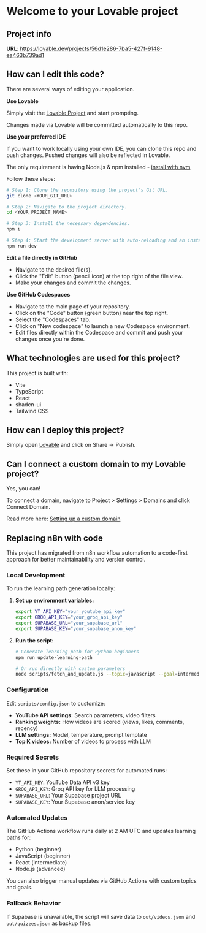 # Welcome to your Lovable project

## Project info

**URL**: https://lovable.dev/projects/56d1e286-7ba5-427f-9148-ea463b739ad1

## How can I edit this code?

There are several ways of editing your application.

**Use Lovable**

Simply visit the [Lovable Project](https://lovable.dev/projects/56d1e286-7ba5-427f-9148-ea463b739ad1) and start prompting.

Changes made via Lovable will be committed automatically to this repo.

**Use your preferred IDE**

If you want to work locally using your own IDE, you can clone this repo and push changes. Pushed changes will also be reflected in Lovable.

The only requirement is having Node.js & npm installed - [install with nvm](https://github.com/nvm-sh/nvm#installing-and-updating)

Follow these steps:

```sh
# Step 1: Clone the repository using the project's Git URL.
git clone <YOUR_GIT_URL>

# Step 2: Navigate to the project directory.
cd <YOUR_PROJECT_NAME>

# Step 3: Install the necessary dependencies.
npm i

# Step 4: Start the development server with auto-reloading and an instant preview.
npm run dev
```

**Edit a file directly in GitHub**

- Navigate to the desired file(s).
- Click the "Edit" button (pencil icon) at the top right of the file view.
- Make your changes and commit the changes.

**Use GitHub Codespaces**

- Navigate to the main page of your repository.
- Click on the "Code" button (green button) near the top right.
- Select the "Codespaces" tab.
- Click on "New codespace" to launch a new Codespace environment.
- Edit files directly within the Codespace and commit and push your changes once you're done.

## What technologies are used for this project?

This project is built with:

- Vite
- TypeScript
- React
- shadcn-ui
- Tailwind CSS

## How can I deploy this project?

Simply open [Lovable](https://lovable.dev/projects/56d1e286-7ba5-427f-9148-ea463b739ad1) and click on Share -> Publish.

## Can I connect a custom domain to my Lovable project?

Yes, you can!

To connect a domain, navigate to Project > Settings > Domains and click Connect Domain.

Read more here: [Setting up a custom domain](https://docs.lovable.dev/features/custom-domain#custom-domain)

## Replacing n8n with code

This project has migrated from n8n workflow automation to a code-first approach for better maintainability and version control.

### Local Development

To run the learning path generation locally:

1. **Set up environment variables:**
   ```bash
   export YT_API_KEY="your_youtube_api_key"
   export GROQ_API_KEY="your_groq_api_key" 
   export SUPABASE_URL="your_supabase_url"
   export SUPABASE_KEY="your_supabase_anon_key"
   ```

2. **Run the script:**
   ```bash
   # Generate learning path for Python beginners
   npm run update-learning-path
   
   # Or run directly with custom parameters
   node scripts/fetch_and_update.js --topic=javascript --goal=intermediate
   ```

### Configuration

Edit `scripts/config.json` to customize:

- **YouTube API settings:** Search parameters, video filters
- **Ranking weights:** How videos are scored (views, likes, comments, recency)
- **LLM settings:** Model, temperature, prompt template
- **Top K videos:** Number of videos to process with LLM

### Required Secrets

Set these in your GitHub repository secrets for automated runs:

- `YT_API_KEY`: YouTube Data API v3 key
- `GROQ_API_KEY`: Groq API key for LLM processing
- `SUPABASE_URL`: Your Supabase project URL
- `SUPABASE_KEY`: Your Supabase anon/service key

### Automated Updates

The GitHub Actions workflow runs daily at 2 AM UTC and updates learning paths for:
- Python (beginner)
- JavaScript (beginner) 
- React (intermediate)
- Node.js (advanced)

You can also trigger manual updates via GitHub Actions with custom topics and goals.

### Fallback Behavior

If Supabase is unavailable, the script will save data to `out/videos.json` and `out/quizzes.json` as backup files.
